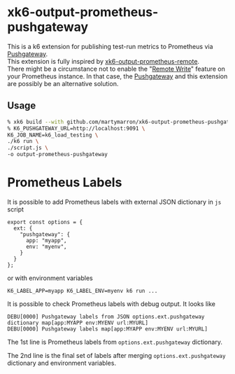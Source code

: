 xk6-output-prometheus-pushgateway
===
This is a k6 extension for publishing test-run metrics to Prometheus via [Pushgateway](https://prometheus.io/docs/instrumenting/pushing/).\
This extension is fully inspired by [xk6-output-prometheus-remote](https://github.com/grafana/xk6-output-prometheus-remote).\
There might be a circumstance not to enable the "[Remote Write](https://prometheus.io/docs/practices/remote_write/)" feature on your Prometheus instance. In that case, the [Pushgateway](https://prometheus.io/docs/instrumenting/pushing/) and this extension are possibly be an alternative solution.


## Usage
```sh
% xk6 build --with github.com/martymarron/xk6-output-prometheus-pushgateway@latest
% K6_PUSHGATEWAY_URL=http://localhost:9091 \
K6_JOB_NAME=k6_load_testing \
./k6 run \
./script.js \
-o output-prometheus-pushgateway
```

# Prometheus Labels

It is possible to add Prometheus labels with external JSON dictionary in `js` script

```
export const options = {
  ext: {
    "pushgateway": {
      app: "myapp",
      env: "myenv",
    }
  }
};
```

or with environment variables

```
K6_LABEL_APP=myapp K6_LABEL_ENV=myenv k6 run ...
```

It is possible to check Prometheus labels with debug output. It looks like
```
DEBU[0000] Pushgateway labels from JSON options.ext.pushgateway dictionary map[app:MYAPP env:MYENV url:MYURL]
DEBU[0000] Pushgateway labels map[app:MYAPP env:MYENV url:MYURL]
```

The 1st line is Prometheus labels from `options.ext.pushgateway` dictionary.

The 2nd line is the final set of labels after merging `options.ext.pushgateway` dictionary and environment variables.
